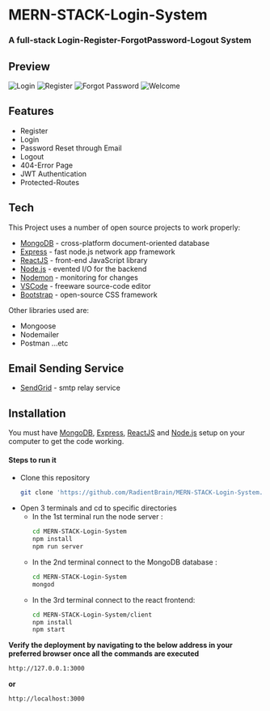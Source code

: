 # MERN-STACK-Login-System
### A full-stack Login-Register-ForgotPassword-Logout System

## Preview
![Login]('./Login_img.jpg')
![Register]('./Register_img.jpg')
![Forgot Password]('./ForgotPass_img.jpg')
![Welcome]('./Welcome_img.jpg')

## Features
- Register
- Login
- Password Reset through Email 
- Logout
- 404-Error Page
- JWT Authentication
- Protected-Routes

## Tech
This Project uses a number of open source projects to work properly:


- [MongoDB] - cross-platform document-oriented database
- [Express] - fast node.js network app framework 
- [ReactJS] - front-end JavaScript library
- [Node.js] - evented I/O for the backend
- [Nodemon] - monitoring for changes
- [VSCode]  - freeware source-code editor
- [Bootstrap]   - open-source CSS framework

Other libraries used are:
- Mongoose
- Nodemailer
- Postman
...etc

## Email Sending Service
- [SendGrid] - smtp relay service

## Installation

You must have [MongoDB], [Express], [ReactJS] and [Node.js] setup on your computer to get the code working.

#### Steps to run it
- Clone this repository
    ```sh
    git clone 'https://github.com/RadientBrain/MERN-STACK-Login-System.git'
    ```
- Open 3 terminals and cd to specific directories
    - In the 1st terminal run the node server :
        ```sh
        cd MERN-STACK-Login-System
        npm install
        npm run server
        ```
    - In the 2nd terminal connect to the MongoDB database :
        ```sh
        cd MERN-STACK-Login-System
        mongod
        ```
    - In the 3rd terminal connect to the react frontend:
        ```sh
        cd MERN-STACK-Login-System/client
        npm install
        npm start
        ```

**Verify the deployment by navigating to the below address in your preferred browser once all the commands are executed**

```sh
http://127.0.0.1:3000
```
**or**
```sh
http://localhost:3000
```


[//]: # (These are reference links used in the body of this note and get stripped out when the markdown processor does its job. There is no need to format nicely because it shouldn't be seen. Thanks SO - http://stackoverflow.com/questions/4823468/store-comments-in-markdown-syntax)

   [SendGrid]: <https://sendgrid.com/>
   [MongoDB]: <https://www.mongodb.com/>
   [Nodemon]: <https://nodemon.io/>
   [Node.js]: <http://nodejs.org>
   [Bootstrap]: <https://getbootstrap.com/>
   [Express]: <http://expressjs.com>
   [ReactJS]: <https://reactjs.org/>
   [VSCode]: <https://code.visualstudio.com/>